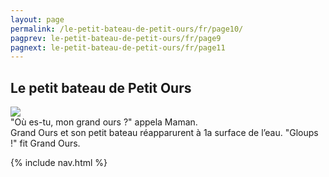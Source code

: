 ```yaml
---
layout: page
permalink: /le-petit-bateau-de-petit-ours/fr/page10/
pagprev: le-petit-bateau-de-petit-ours/fr/page9
pagnext: le-petit-bateau-de-petit-ours/fr/page11
---
```


## Le petit bateau de Petit Ours

<img src="{{ site.baseurl }}/img/le-petit-bateau-de-petit-ours/page10.jpg"/>

<div class="childbook-text">
"Où es-tu, mon grand ours ?" appela Maman.
<br />
Grand Ours et son petit bateau réapparurent à 1a surface de l’eau. "Gloups !" fit Grand Ours.
</div>
   
{% include nav.html %}
